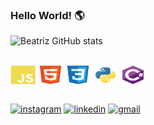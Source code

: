 ### Hello World! 🌎
![Beatriz GitHub stats](https://github-readme-stats.vercel.app/api?username=Biapinheiroac&show_icons=true&theme=ayu-mirage)

<div style="display: inline_block"><br>
  <img align="center" alt="Rafa-Js" height="30" width="40" src="https://raw.githubusercontent.com/devicons/devicon/master/icons/javascript/javascript-plain.svg">
  <img align="center" alt="Rafa-HTML" height="30" width="40" src="https://raw.githubusercontent.com/devicons/devicon/master/icons/html5/html5-original.svg">
  <img align="center" alt="Rafa-CSS" height="30" width="40" src="https://raw.githubusercontent.com/devicons/devicon/master/icons/css3/css3-original.svg">
  <img align="center" alt="Rafa-Python" height="30" width="40" src="https://raw.githubusercontent.com/devicons/devicon/master/icons/python/python-original.svg">
  <img align="center" alt="Rafa-Csharp" height="30" width="40" src="https://raw.githubusercontent.com/devicons/devicon/master/icons/csharp/csharp-original.svg">
</div><br>

[![instagram](https://img.shields.io/badge/Instagram-E4405F?style=for-the-badge&logo=instagram&logoColor=white)](https://www.instagram.com/biapinheiro.ac)
[![linkedin](https://img.shields.io/badge/LinkedIn-0077B5?style=for-the-badge&logo=linkedin&logoColor=white)](https://www.linkedin.com/in/beatriz-pinheiro-58262b246)
[![gmail](https://img.shields.io/badge/-Gmail-%23333?style=for-the-badge&logo=gmail&logoColor=white)](anapinheiro.cintra@gmail.com)
